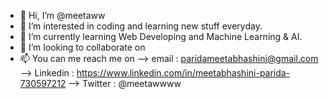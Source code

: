 - 👋 Hi, I’m @meetaww
- 👀 I’m interested in coding and learning new stuff everyday.
- 🌱 I’m currently learning Web Developing and Machine Learning & AI.
- 💞️ I’m looking to collaborate on 
- 📫 You can me reach me on --> email : paridameetabhashini@gmail.com
                             --> Linkedin : https://www.linkedin.com/in/meetabhashini-parida-730597212
                              --> Twitter : @meetawwww
<!---
meetaww/meetaww is a ✨ special ✨ repository because its `README.md` (this file) appears on your GitHub profile.
You can click the Preview link to take a look at your changes.
--->
